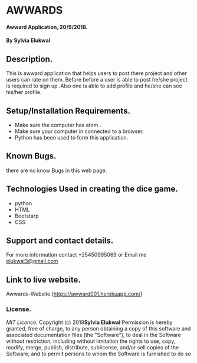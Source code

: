 # AWWARDS

#### Awward Application, 20/9/2018.

#### By **Sylvia Elukwal**

## Description.
This is awward application that helps users to post there project and other users can rate on them. Before before a user is able to post he/she project is required to sign up .Also one is able to add profile and he/she can see his/her profile.

## Setup/Installation Requirements.
* Make sure the computer has atom .
* Make sure your computer in connected to a browser.
* Python has been used to form this application.

## Known Bugs.
there are no know Bugs in this web page.

## Technologies Used in creating the dice game.
* python
* HTML
* Bootstarp
* CSS

## Support and contact details.
For more information contact +25450995069 or Email me elukwal3@gmail.com


## Link to live website.
Awwards-Website (https://awward001.herokuapp.com/)


### License.
*MIT Licence.*
Copyright (c) 2018**Sylvia Elukwal**
Permission is hereby granted, free of charge, to any person obtaining a copy of this software and
associated documentation files (the "Software"), to deal in the Software without restriction, including
without limitation the rights to use, copy, modify, merge, publish, distribute, sublicense, and/or sell
copies of the Software, and to permit persons to whom the Software is furnished to do so

